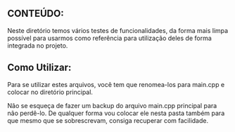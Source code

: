 ## CONTEÚDO:

Neste diretório temos vários testes de funcionalidades, da forma mais limpa possível para usarmos como referência para utilização deles de forma integrada no projeto.

## Como Utilizar:

Para se utilizar estes arquivos, você tem que renomea-los para main.cpp e colocar no diretório principal.

Não se esqueça de fazer um backup do arquivo main.cpp principal para não perdê-lo. De qualquer forma vou colocar ele nesta pasta também para que mesmo que se sobrescrevam, consiga recuperar com facilidade.